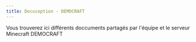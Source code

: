 ```yaml
---
title: Docuception - DEMOCRAFT
---
```


Vous trouverez ici différents doccuments partagés par l'équipe et le serveur Minecraft DEMOCRAFT